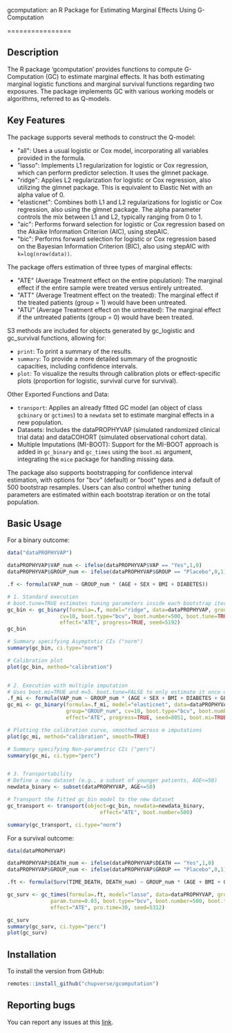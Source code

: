 gcomputation: an R Package for Estimating Marginal Effects Using G-Computation

================

## Description

The R package ‘gcomputation’ provides functions to compute G-Computation (GC) to estimate marginal effects. It has both estimating marginal logistic functions and marginal survival functions regarding two exposures. The package implements GC with various working models or algorithms, referred to as Q-models.

## Key Features

The package supports several methods to construct the Q-model:
*   "all": Uses a usual logistic or Cox model, incorporating all variables provided in the formula.
*   "lasso": Implements L1 regularization for logistic or Cox regression, which can perform predictor selection. It uses the glmnet package.
*   "ridge": Applies L2 regularization for logistic or Cox regression, also utilizing the glmnet package. This is equivalent to Elastic Net with an alpha value of 0.
*   "elasticnet": Combines both L1 and L2 regularizations for logistic or Cox regression, also using the glmnet package. The alpha parameter controls the mix between L1 and L2, typically ranging from 0 to 1.
*   "aic": Performs forward selection for logistic or Cox regression based on the Akaike Information Criterion (AIC), using stepAIC.
*   "bic": Performs forward selection for logistic or Cox regression based on the Bayesian Information Criterion (BIC), also using stepAIC with `k=log(nrow(data))`.

The package offers estimation of three types of marginal effects:
*   "ATE" (Average Treatment effect on the entire population): The marginal effect if the entire sample were treated versus entirely untreated.
*   "ATT" (Average Treatment effect on the treated): The marginal effect if the treated patients (group = 1) would have been untreated.
*   "ATU" (Average Treatment effect on the untreated): The marginal effect if the untreated patients (group = 0) would have been treated.

S3 methods are included for objects generated by gc_logistic and gc_survival functions, allowing for:
*   `print`: To print a summary of the results.
*   `summary`: To provide a more detailed summary of the prognostic capacities, including confidence intervals.
*   `plot`: To visualize the results through calibration plots or effect-specific plots (proportion for logistic, survival curve for survival).

Other Exported Functions and Data:
*   `transport`: Applies an already fitted GC model (an object of class `gcbinary` or `gctimes`) to a `newdata` set to estimate marginal effects in a new population.
* Datasets: Includes the dataPROPHYVAP (simulated randomized clinical trial data) and dataCOHORT (simulated observational cohort data).
* Multiple Imputations (MI-BOOT): Support for the MI-BOOT approach is added in `gc_binary` and `gc_times` using the `boot.mi` argument, integrating the `mice` package for handling missing data.

The package also supports bootstrapping for confidence interval estimation, with options for "bcv" (default) or "boot" types and a default of 500 bootstrap resamples. Users can also control whether tuning parameters are estimated within each bootstrap iteration or on the total population.

## Basic Usage
For a binary outcome:
``` r
data("dataPROPHYVAP")

dataPROPHYVAP$VAP_num <- ifelse(dataPROPHYVAP$VAP == "Yes",1,0)
dataPROPHYVAP$GROUP_num <- ifelse(dataPROPHYVAP$GROUP == "Placebo",0,1)

.f <- formula(VAP_num ~ GROUP_num * (AGE + SEX + BMI + DIABETES))

# 1. Standard execution
# boot.tune=TRUE estimates tuning parameters inside each bootstrap iteration.
gc_bin <- gc_binary(formula=.f, model="ridge", data=dataPROPHYVAP, group="GROUP_num",
                 cv=10, boot.type="bcv", boot.number=500, boot.tune=TRUE,
                 effect="ATE", progress=TRUE, seed=5192)
gc_bin

# Summary specifying Asymptotic CIs ("norm")
summary(gc_bin, ci.type="norm")

# Calibration plot
plot(gc_bin, method="calibration")


# 2. Execution with multiple imputation
# Uses boot.mi=TRUE and m=5. boot.tune=FALSE to only estimate it once on the complete data set
.f_mi <- formula(VAP_num ~ GROUP_num * (AGE + SEX + BMI + DIABETES + GLASGOW + INJURY))
gc_mi <- gc_binary(formula=.f_mi, model="elasticnet", data=dataPROPHYVAP,
                   group="GROUP_num", cv=10, boot.type="bcv", boot.number=500, boot.tune=FALSE,
                   effect="ATE", progress=TRUE, seed=8051, boot.mi=TRUE, m=5)

# Plotting the calibration curve, smoothed across m imputations
plot(gc_mi, method="calibration", smooth=TRUE) 

# Summary specifying Non-parametric CIs ("perc")
summary(gc_mi, ci.type="perc")


# 3. Transportability
# Define a new dataset (e.g., a subset of younger patients, AGE<=50)
newdata_binary <- subset(dataPROPHYVAP, AGE<=50)

# Transport the fitted gc_bin model to the new dataset
gc_transport <- transport(object=gc_bin, newdata=newdata_binary,
                              effect="ATE", boot.number=500)

summary(gc_transport, ci.type="norm")
```

For a survival outcome:
``` r
data(dataPROPHYVAP)

dataPROPHYVAP$DEATH_num <- ifelse(dataPROPHYVAP$DEATH == "Yes",1,0)
dataPROPHYVAP$GROUP_num <- ifelse(dataPROPHYVAP$GROUP == "Placebo",0,1)

.ft <- formula(Surv(TIME_DEATH, DEATH_num) ~ GROUP_num * (AGE + BMI + GLASGOW + LEUKO))

gc_surv <- gc_times(formula=.ft, model="lasso", data=dataPROPHYVAP, group="GROUP_num",
              param.tune=0.03, boot.type="bcv", boot.number=500, boot.tune=FALSE,
              effect="ATE", pro.time=30, seed=5312)

gc_surv
summary(gc_surv, ci.type="perc")
plot(gc_surv)
```

## Installation

To install the version from GitHub:

``` r
remotes::install_github("chupverse/gcomputation")
```

## Reporting bugs

You can report any issues at this
[link](https://github.com/chupverse/gcomputation/issues).
